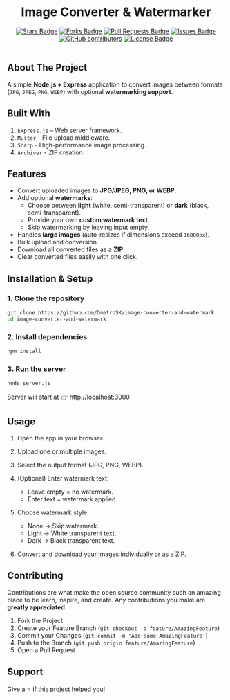 <h1 align="center">Image Converter & Watermarker</h1>
<div align="center">
  <a href="https://github.com/DmetroSK/image-converter-and-watermark/stargazers"><img src="https://img.shields.io/github/stars/DmetroSK/image-converter-and-watermark" alt="Stars Badge"/></a>
<a href="https://github.com/DmetroSK/image-converter-and-watermark/network/members"><img src="https://img.shields.io/github/forks/DmetroSK/image-converter-and-watermark" alt="Forks Badge"/></a>
<a href="https://github.com/DmetroSK/image-converter-and-watermark/pulls"><img src="https://img.shields.io/github/issues-pr/DmetroSK/image-converter-and-watermark" alt="Pull Requests Badge"/></a>
<a href="https://github.com/DmetroSK/image-converter-and-watermark/issues"><img src="https://img.shields.io/github/issues/DmetroSK/image-converter-and-watermark" alt="Issues Badge"/></a>
<a href="https://github.com/DmetroSK/image-converter-and-watermark/graphs/contributors"><img alt="GitHub contributors" src="https://img.shields.io/github/contributors/DmetroSK/image-converter-and-watermark?color=2b9348"></a>
<a href="https://github.com/DmetroSK/image-converter-and-watermark/blob/main/LICENSE"><img src="https://img.shields.io/github/license/DmetroSK/image-converter-and-watermark?color=2b9348" alt="License Badge"/></a>
</div>
<br/>

## About The Project

A simple **Node.js + Express** application to convert images between formats (`JPG`, `JPEG`, `PNG`, `WEBP`) with optional **watermarking support**.

## Built With

1. `Express.js` – Web server framework.
2. `Multer` - File upload middleware.
3. `Sharp` - High-performance image processing.
4. `Archiver` - ZIP creation.

## Features

- Convert uploaded images to **JPG/JPEG, PNG, or WEBP**.
- Add optional **watermarks**:
  - Choose between **light** (white, semi-transparent) or **dark** (black, semi-transparent).
  - Provide your own **custom watermark text**.
  - Skip watermarking by leaving input empty.
- Handles **large images** (auto-resizes if dimensions exceed `16000px`).
- Bulk upload and conversion.
- Download all converted files as a **ZIP**.
- Clear converted files easily with one click.

## Installation & Setup

### 1. Clone the repository

```bash
git clone https://github.com/DmetroSK/image-converter-and-watermark
cd image-converter-and-watermark
```

### 2. Install dependencies

```bash
npm install
```

### 3. Run the server

```bash
node server.js
```

Server will start at 👉 http://localhost:3000

## Usage

1. Open the app in your browser.
2. Upload one or multiple images.
3. Select the output format (JPG, PNG, WEBP).
4. (Optional) Enter watermark text:

   - Leave empty = no watermark.
   - Enter text = watermark applied.

5. Choose watermark style:

   - None → Skip watermark.
   - Light → White transparent text.
   - Dark → Black transparent text.

6. Convert and download your images individually or as a ZIP.

## Contributing

Contributions are what make the open source community such an amazing place to be learn, inspire, and create. Any contributions you make are **greatly appreciated**.

1. Fork the Project
2. Create your Feature Branch (`git checkout -b feature/AmazingFeature`)
3. Commit your Changes (`git commit -m 'Add some AmazingFeature'`)
4. Push to the Branch (`git push origin feature/AmazingFeature`)
5. Open a Pull Request

## Support

Give a ⭐️ if this project helped you!
